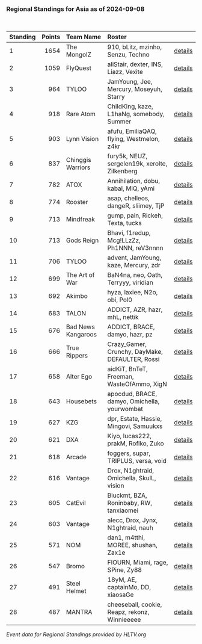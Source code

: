 ### Regional Standings for Asia as of 2024-09-08<br />
<br />

| Standing | Points | Team Name          | Roster                                          |                                                                                           |
| :- | -: | :- | :- | :- |
| 1        |   1654 | The MongolZ        | 910, bLitz, mzinho, Senzu, Techno               | [details](details/0008--the_mongolz--910-blitz-mzinho-senzu-techno.md)                    |
| 2        |   1059 | FlyQuest           | aliStair, dexter, INS, Liazz, Vexite            | [details](details/0040--flyquest--alistair-dexter-ins-liazz-vexite.md)                    |
| 3        |    964 | TYLOO              | JamYoung, Jee, Mercury, Moseyuh, Starry         | [details](details/0063--tyloo--jamyoung-jee-mercury-moseyuh-starry.md)                    |
| 4        |    918 | Rare Atom          | ChildKing, kaze, L1haNg, somebody, Summer       | [details](details/0075--rare_atom--childking-kaze-l1hang-somebody-summer.md)              |
| 5        |    903 | Lynn Vision        | afufu, EmiliaQAQ, flying, Westmelon, z4kr       | [details](details/0085--lynn_vision--afufu-emiliaqaq-flying-westmelon-z4kr.md)            |
| 6        |    837 | Chinggis Warriors  | fury5k, NEUZ, sergelen19k, xerolte, Zilkenberg  | [details](details/0096--chinggis_warriors--fury5k-neuz-sergelen19k-xerolte-zilkenberg.md) |
| 7        |    782 | ATOX               | Annihilation, dobu, kabal, MiQ, yAmi            | [details](details/0119--atox--annihilation-dobu-kabal-miq-yami.md)                        |
| 8        |    774 | Rooster            | asap, chelleos, dangeR, sliimey, TjP            | [details](details/0123--rooster--asap-chelleos-danger-sliimey-tjp.md)                     |
| 9        |    713 | Mindfreak          | gump, pain, Rickeh, Texta, tucks                | [details](details/0143--mindfreak--gump-pain-rickeh-texta-tucks.md)                       |
| 10       |    713 | Gods Reign         | Bhavi, f1redup, Mcg!LLzZz, Ph1NNN, reV3nnnn     | [details](details/0144--gods_reign--bhavi-f1redup-mcg_llzzz-ph1nnn-rev3nnnn.md)           |
| 11       |    706 | TYLOO              | advent, JamYoung, kaze, Mercury, zdr            | [details](details/0148--tyloo--advent-jamyoung-kaze-mercury-zdr.md)                       |
| 12       |    699 | The Art of War     | BaN4na, neo, Oath, Terryyy, viridian            | [details](details/0151--the_art_of_war--ban4na-neo-oath-terryyy-viridian.md)              |
| 13       |    692 | Akimbo             | hyza, laxiee, N2o, obi, Pol0                    | [details](details/0155--akimbo--hyza-laxiee-n2o-obi-pol0.md)                              |
| 14       |    683 | TALON              | ADDICT, AZR, hazr, mhL, nettik                  | [details](details/0156--talon--addict-azr-hazr-mhl-nettik.md)                             |
| 15       |    676 | Bad News Kangaroos | ADDICT, BRACE, damyo, hazr, pz                  | [details](details/0158--bad_news_kangaroos--addict-brace-damyo-hazr-pz.md)                |
| 16       |    666 | True Rippers       | Crazy_Gamer, Crunchy, DayMake, DEFAULTER, Rossi | [details](details/0162--true_rippers--crazy_gamer-crunchy-daymake-defaulter-rossi.md)     |
| 17       |    658 | Alter Ego          | aidKiT, BnTeT, Freeman, WasteOfAmmo, XigN       | [details](details/0165--alter_ego--aidkit-bntet-freeman-wasteofammo-xign.md)              |
| 18       |    643 | Housebets          | apocdud, BRACE, damyo, Omichella, yourwombat    | [details](details/0174--housebets--apocdud-brace-damyo-omichella-yourwombat.md)           |
| 19       |    627 | KZG                | dpr, Estate, Hassie, Mingovi, Samuukxs          | [details](details/0180--kzg--dpr-estate-hassie-mingovi-samuukxs.md)                       |
| 20       |    621 | DXA                | Kiyo, lucas222, prakM, Roflko, Zuko             | [details](details/0183--dxa--kiyo-lucas222-prakm-roflko-zuko.md)                          |
| 21       |    618 | Arcade             | foggers, supar, TRIPLUS, versa, void            | [details](details/0185--arcade--foggers-supar-triplus-versa-void.md)                      |
| 22       |    616 | Vantage            | Drox, N1ghtraid, Omichella, SkulL, vision       | [details](details/0186--vantage--drox-n1ghtraid-omichella-skull-vision_.md)               |
| 23       |    605 | CatEvil            | Biuckmt, BZA, Roninbaby, RW, tanxiaomei         | [details](details/0191--catevil--biuckmt-bza-roninbaby-rw-tanxiaomei.md)                  |
| 24       |    603 | Vantage            | alecc, Drox, Jynx, N1ghtraid, nauh              | [details](details/0192--vantage--alecc-drox-jynx-n1ghtraid-nauh.md)                       |
| 25       |    571 | NOM                | dan1, m4tthi, MOREE, shushan, Zax1e             | [details](details/0201--nom--dan1-m4tthi-moree-shushan-zax1e.md)                          |
| 26       |    547 | Bromo              | FIOURN, Miami, rage, SPine, Zy88                | [details](details/0205--bromo--fiourn-miami-rage-spine-zy88.md)                           |
| 27       |    491 | Steel Helmet       | 18yM, AE, captainMo, DD, xiaosaGe               | [details](details/0213--steel_helmet--18ym-ae-captainmo-dd-xiaosage.md)                   |
| 28       |    487 | MANTRA             | cheeseball, cookie, Reapz, rekonz, Winnieeeee   | [details](details/0215--mantra--cheeseball-cookie-reapz-rekonz-winnieeeee.md)             |


_Event data for Regional Standings provided by HLTV.org_<br />
